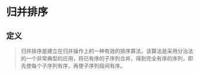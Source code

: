 # 归并排序
## 定义
>归并排序是建立在归并操作上的一种有效的排序算法，该算法是采用分治法的一个非常典型的应用，将已有序的子序列合并，得到完全有序的序列，即先使每个子序列有序，再使子序列段间有序。
